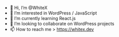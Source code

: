 - 👋 Hi, I’m @WhiteX
- 👀 I’m interested in WordPress / JavaScript
- 🌱 I’m currently learning React.js
- 💞️ I’m looking to collaborate on WordPress projects
- 📫 How to reach me > https://whitex.dev

<!---
WhiteX/WhiteX is a ✨ special ✨ repository because its `README.md` (this file) appears on your GitHub profile.
You can click the Preview link to take a look at your changes.
--->
